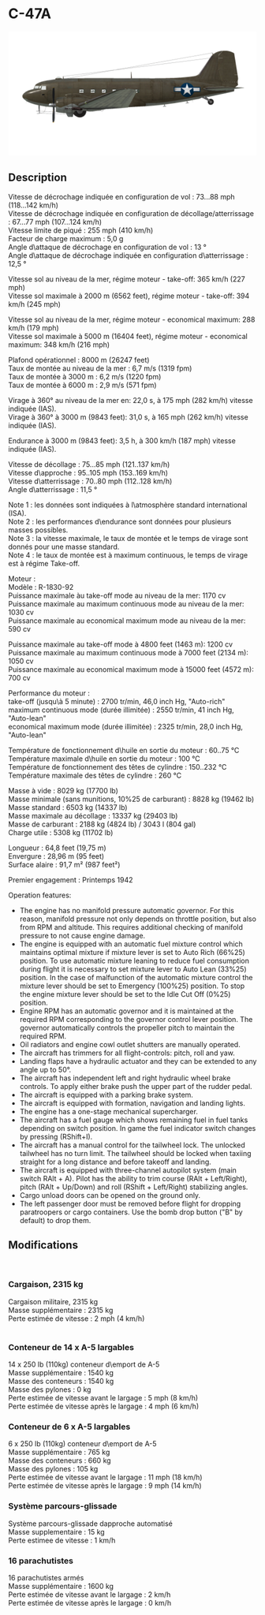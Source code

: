 # C-47A  
  
![c47a](../images/c47a.png)  
  
## Description  
  
Vitesse de décrochage indiquée en configuration de vol : 73...88 mph (118...142 km/h)  
Vitesse de décrochage indiquée en configuration de décollage/atterrissage : 67...77 mph (107...124 km/h)  
Vitesse limite de piqué : 255 mph (410 km/h)  
Facteur de charge maximum : 5,0 g  
Angle d\attaque de décrochage en configuration de vol : 13 °  
Angle d\attaque de décrochage indiquée en configuration d\atterrissage : 12,5 °  
  
Vitesse sol au niveau de la mer, régime moteur - take-off: 365 km/h (227 mph)  
Vitesse sol maximale à 2000 m (6562 feet), régime moteur - take-off: 394 km/h (245 mph)  
  
Vitesse sol au niveau de la mer, régime moteur - economical maximum: 288 km/h (179 mph)  
Vitesse sol maximale à 5000 m (16404 feet), régime moteur - economical maximum: 348 km/h (216 mph)  
  
Plafond opérationnel : 8000 m (26247 feet)  
Taux de montée au niveau de la mer : 6,7 m/s (1319 fpm)  
Taux de montée à 3000 m : 6,2 m/s (1220 fpm)  
Taux de montée à 6000 m : 2,9 m/s (571 fpm)  
  
Virage à 360° au niveau de la mer en: 22,0 s, à 175 mph (282 km/h) vitesse indiquée (IAS).  
Virage à 360° à 3000 m (9843 feet): 31,0 s, à 165 mph (262 km/h) vitesse indiquée (IAS).  
  
Endurance à 3000 m (9843 feet): 3,5 h, à 300 km/h (187 mph) vitesse indiquée (IAS).  
  
Vitesse de décollage : 75...85 mph (121..137 km/h)  
Vitesse d\approche : 95..105 mph (153..169 km/h)  
Vitesse d\atterrissage : 70..80 mph (112..128 km/h)  
Angle d\atterrissage : 11,5 °  
  
Note 1 : les données sont indiquées à l\atmosphère standard international (ISA).  
Note 2 : les performances d\endurance sont données pour plusieurs masses possibles.  
Note 3 : la vitesse maximale, le taux de montée et le temps de virage sont donnés pour une masse standard.  
Note 4 : le taux de montée est à maximum continuous, le temps de virage est à régime Take-off.  
  
Moteur :  
Modèle : R-1830-92  
Puissance maximale àu take-off mode au niveau de la mer: 1170 cv  
Puissance maximale au maximum continuous mode au niveau de la mer: 1030 cv  
Puissance maximale au economical maximum mode au niveau de la mer: 590 cv  
  
Puissance maximale au take-off mode à 4800 feet (1463 m): 1200 cv  
Puissance maximale au maximum continuous mode à 7000 feet (2134 m): 1050 cv  
Puissance maximale au economical maximum mode à 15000 feet (4572 m): 700 cv  
  
Performance du moteur :  
take-off (jusqu\à 5 minute) : 2700 tr/min, 46,0 inch Hg, "Auto-rich"  
maximum continuous mode (durée illimitée) : 2550 tr/min, 41 inch Hg, "Auto-lean"  
economical maximum mode (durée illimitée) : 2325 tr/min, 28,0 inch Hg, "Auto-lean"  
  
Température de fonctionnement d\huile en sortie du moteur : 60..75 °C  
Température maximale d\huile en sortie du moteur : 100 °C  
Température de fonctionnement des têtes de cylindre : 150..232 °C  
Température maximale des têtes de cylindre : 260 °C  
  
Masse à vide : 8029 kg (17700 lb)  
Masse minimale (sans munitions, 10%25 de carburant) : 8828 kg (19462 lb)  
Masse standard : 6503 kg (14337 lb)  
Masse maximale au décollage : 13337 kg (29403 lb)  
Masse de carburant : 2188 kg (4824 lb) / 3043 l (804 gal)  
Charge utile : 5308 kg (11702 lb)  
  
Longueur : 64,8 feet (19,75 m)  
Envergure : 28,96 m (95 feet)  
Surface alaire : 91,7 m² (987 feet²)  
  
Premier engagement : Printemps 1942  
  
Operation features:  
- The engine has no manifold pressure automatic governor. For this reason, manifold pressure not only depends on throttle position, but also from RPM and altitude. This requires additional checking of manifold pressure to not cause engine damage.  
- The engine is equipped with an automatic fuel mixture control which maintains optimal mixture if mixture lever is set to Auto Rich (66%25) position. To use automatic mixture leaning to reduce fuel consumption during flight it is necessary to set mixture lever to Auto Lean (33%25) position. In the case of malfunction of the automatic mixture control the mixture lever should be set to Emergency (100%25) position. To stop the engine mixture lever should be set to the Idle Cut Off (0%25) position.  
- Engine RPM has an automatic governor and it is maintained at the required RPM corresponding to the governor control lever position. The governor automatically controls the propeller pitch to maintain the required RPM.  
- Oil radiators and engine cowl outlet shutters are manually operated.  
- The aircraft has trimmers for all flight-controls: pitch, roll and yaw.  
- Landing flaps have a hydraulic actuator and they can be extended to any angle up to 50°.  
- The aircraft has independent left and right hydraulic wheel brake controls. To apply either brake push the upper part of the rudder pedal.  
- The aircraft is equipped with a parking brake system.  
- The aircraft is equipped with formation, navigation and landing lights.  
- The engine has a one-stage mechanical supercharger.  
- The aircraft has a fuel gauge which shows remaining fuel in fuel tanks depending on switch position. In game the fuel indicator switch changes by pressing (RShift+I).  
- The aircraft has a manual control for the tailwheel lock. The unlocked tailwheel has no turn limit. The tailwheel should be locked when taxiing straight for a long distance and before takeoff and landing.  
- The aircraft is equipped with three-channel autopilot system (main switch RAlt + A). Pilot has the ability to trim course (RAlt + Left/Right), pitch (RAlt + Up/Down) and roll (RShift + Left/Right) stabilizing angles.  
- Cargo unload doors can be opened on the ground only.  
- The left passenger door must be removed before flight for dropping paratroopers or cargo containers. Use the bomb drop button ("B" by default) to drop them.  
  
## Modifications  
  ﻿
  
### Cargaison, 2315 kg  
  
Cargaison militaire, 2315 kg  
Masse supplémentaire : 2315 kg  
Perte estimée de vitesse : 2 mph (4 km/h)  
  ﻿
  
### Conteneur de 14 x A-5 largables  
  
14 x 250 lb (110kg) conteneur d\emport de A-5  
Masse supplémentaire : 1540 kg  
Masse des conteneurs : 1540 kg  
Masse des pylones : 0 kg  
Perte estimée de vitesse avant le largage : 5 mph (8 km/h)  
Perte estimée de vitesse après le largage : 4 mph (6 km/h)  ﻿
  
### Conteneur de 6 x A-5 largables  
  
6 x 250 lb (110kg) conteneur d\emport de A-5  
Masse supplémentaire : 765 kg  
Masse des conteneurs : 660 kg  
Masse des pylones : 105 kg  
Perte estimée de vitesse avant le largage : 11 mph (18 km/h)  
Perte estimée de vitesse après le largage : 9 mph (14 km/h)  ﻿
  
### Système parcours-glissade  
  
Système parcours-glissade dapproche automatisé  
Masse supplementaire : 15 kg  
Perte estimee de vitesse : 1 km/h  ﻿
  
### 16 parachutistes  
  
16 parachutistes armés  
Masse supplémentaire : 1600 kg  
Perte estimée de vitesse avant le largage : 2 km/h  
Perte estimée de vitesse après le largage : 0 km/h  